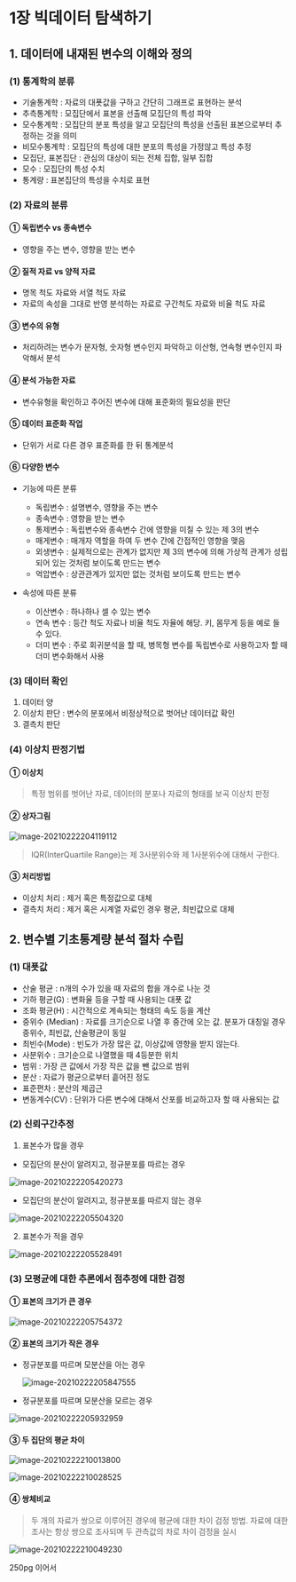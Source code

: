 # 1장 빅데이터 탐색하기

## 1. 데이터에 내재된 변수의 이해와 정의

###  (1) 통계학의 분류

* 기술통계학 : 자료의 대푯값을 구하고 간단히 그래프로 표현하는 분석
* 추측통계학 : 모집단에서 표본을 선출해 모집단의 특성 파악
* 모수통계학 : 모집단의 분포 특성을 알고 모집단의 특성을 선출된 표본으로부터 추정하는 것을 의미
* 비모수통계학 : 모집단의 특성에 대한 분포의 특성을 가정않고 특성 추정
* 모집단, 표본집단 : 관심의 대상이 되는 전체 집합, 일부 집합
* 모수 : 모집단의 특성 수치
* 통계량 : 표본집단의 특성을 수치로 표현

### (2) 자료의 분류

#### ① 독립변수 vs 종속변수

- 영향을 주는 변수, 영향을 받는 변수

#### ② 질적 자료 vs 양적 자료

* 명목 척도 자료와 서열 척도 자료
* 자료의 속성을 그대로 반영 분석하는 자료로 구간척도 자료와 비율 척도 자료

#### ③ 변수의 유형

* 처리하려는 변수가 문자형, 숫자형 변수인지 파악하고 이산형, 연속형 변수인지 파악해서 분석

#### ④ 분석 가능한 자료

- 변수유형을 확인하고 주어진 변수에 대해 표준화의 필요성을 판단

#### ⑤ 데이터 표준화 작업

- 단위가 서로 다른 경우 표준화를 한 뒤 통계분석

#### ⑥ 다양한 변수

- 기능에 따른 분류

  - 독립변수 : 설명변수, 영향을 주는 변수
  - 종속변수 : 영향을 받는 변수
  - 통제변수 : 독립변수와 종속변수 간에 영향을 미칠 수 있는 제 3의 변수
  - 매게변수 : 매개자 역할을 하여 두 변수 간에 간접적인 영향을 맺음
  - 외생변수 : 실제적으로는 관계가 없지만 제 3의 변수에 의해 가상적 관계가 성립되어 있는 것처럼 보이도록 만드는 변수
  - 억압변수 : 상관관계가 있지만 없는 것처럼 보이도록 만드는 변수
- 속성에 따른 분류

  - 이산변수 : 하나하나 셀 수 있는 변수
  - 연속 변수 : 등간 척도 자료나 비율 척도 자율에 해당. 키, 몸무게 등을 예로 들 수 있다.
  - 더미 변수 : 주로 회귀분석을 할 때, 병목형 변수를 독립변수로 사용하고자 할 때 더미 변수화해서 사용


### (3) 데이터 확인

1. 데이터 양
2. 이상치 판단 : 변수의 분포에서 비정상적으로 벗어난 데이터값 확인
3. 결측치 판단 

### (4) 이상치 판정기법

#### ① 이상치

> 특정 범위를 벗어난 자료, 데이터의 분포나 자료의 형태를 보곡 이상치 판정

#### ② 상자그림

![image-20210222204119112](C:\Users\jinsa\AppData\Roaming\Typora\typora-user-images\image-20210222204119112.png)

> IQR(InterQuartile Range)는 제 3사분위수와 제 1사분위수에 대해서 구한다.

#### ③ 처리방법

- 이상치 처리 : 제거 혹은 특정값으로 대체
- 결측치 처리 : 제거 혹은 시계열 자료인 경우 평균, 최빈값으로 대체



## 2. 변수별 기초통계량 분석 절차 수립

### (1) 대푯값

- 산술 평균 : n개의 수가 있을 때 자료의 합을 개수로 나눈 것 
- 기하 평균(G) : 변화율 등을 구할 때 사용되는 대푯 값
- 조화 평균(H) : 시간적으로 계속되는 형태의 속도 등을 계산
- 중위수 (Median) : 자료를 크기순으로 나열 후 중간에 오는 값. 분포가 대칭일 경우 중위수, 최빈값, 산술평균이 동일
- 최빈수(Mode) : 빈도가 가장 많은 값, 이상값에 영향을 받지 않는다.
- 사분위수 : 크기순으로 나열했을 때 4등분한 위치
- 범위 : 가장 큰 값에서 가장 작은 값을 뺀 값으로 범위
- 분산 : 자료가 평균으로부터 흩어진 정도
- 표준편차 : 분산의 제곱근
- 변동계수(CV) : 단위가 다른 변수에 대해서 산포를 비교하고자 할 때 사용되는 값

### (2) 신뢰구간추정

1. 표본수가 많을 경우

- 모집단의 분산이 알려지고, 정규분포를 따르는 경우

![image-20210222205420273](C:\Users\jinsa\AppData\Roaming\Typora\typora-user-images\image-20210222205420273.png)

- 모집단의 분산이 알려지고, 정규분포를 따르지 않는 경우

![image-20210222205504320](C:\Users\jinsa\AppData\Roaming\Typora\typora-user-images\image-20210222205504320.png)

2. 표본수가 적을 경우

![image-20210222205528491](C:\Users\jinsa\AppData\Roaming\Typora\typora-user-images\image-20210222205528491.png)



### (3) 모평균에 대한 추론에서 점추정에 대한 검정

#### ① 표본의 크기가 큰 경우

![image-20210222205754372](C:\Users\jinsa\AppData\Roaming\Typora\typora-user-images\image-20210222205754372.png)

#### ② 표본의 크기가 작은 경우

- 정규분포를 따르며 모분산을 아는 경우

  ![image-20210222205847555](C:\Users\jinsa\AppData\Roaming\Typora\typora-user-images\image-20210222205847555.png)

- 정규분포를 따르며 모분산을 모르는 경우

![image-20210222205932959](C:\Users\jinsa\AppData\Roaming\Typora\typora-user-images\image-20210222205932959.png)

#### ③ 두 집단의 평균 차이

![image-20210222210013800](C:\Users\jinsa\AppData\Roaming\Typora\typora-user-images\image-20210222210013800.png)

![image-20210222210028525](C:\Users\jinsa\AppData\Roaming\Typora\typora-user-images\image-20210222210028525.png)

#### ④ 쌍체비교

> 두 개의 자료가 쌍으로 이루어진 경우에 평균에 대한 차이 검정 방법. 자료에 대한 조사는 항상 쌍으로 조사되며 두 관측값의 차로 차이 검정을 실시

![image-20210222210049230](C:\Users\jinsa\AppData\Roaming\Typora\typora-user-images\image-20210222210049230.png)



250pg 이어서 